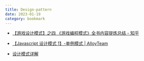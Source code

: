 ```yaml
---
title: Design-pattern
date: 2023-01-19
category: bookmark
---
```


- [【游戏设计模式】之四 《游戏编程模式》全书内容提炼总结 - 知乎](https://zhuanlan.zhihu.com/p/23821422)

- [【Javascript 设计模式 1】-单例模式 | AlloyTeam](http://www.alloyteam.com/2012/10/common-javascript-design-patterns/)

- [设计模式详解](https://refactoringguru.cn/design-patterns)
